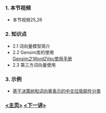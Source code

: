 ### 1. 本节视频
- 本节视频25,26
### 2. 知识点
 - 2.1 词向量模型简介
 - 2.2 Gensim库的使用<br>
    [Gensim之Word2Vec使用手册](https://blog.csdn.net/The_lastest/article/details/81734980)
 - 2.3 第三方词向量使用 
### 3. 示例
   - [基于决策树和词向量表示的中文垃圾邮件分类](./ex1.py)
### [<主页>](../README.md) [<下一讲>](../Lecture_10/README.md)